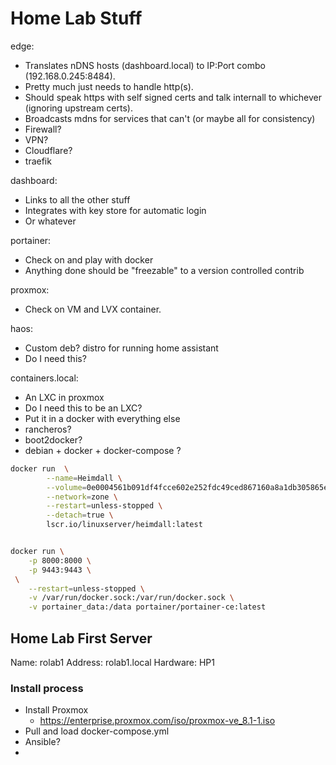 # Home Lab Stuff

edge:

- Translates nDNS hosts (dashboard.local) to IP:Port combo (192.168.0.245:8484).
- Pretty much just needs to handle http(s).
- Should speak https with self signed certs and talk internall to whichever (ignoring upstream certs).
- Broadcasts mdns for services that can't (or maybe all for consistency)
- Firewall?
- VPN?
- Cloudflare?
- traefik

dashboard:

- Links to all the other stuff
- Integrates with key store for automatic login
- Or whatever

portainer:

- Check on and play with docker
- Anything done should be "freezable" to a version controlled contrib

proxmox:

- Check on VM and LVX container.

haos:

- Custom deb? distro for running home assistant
- Do I need this?

containers.local:

- An LXC in proxmox
- Do I need this to be an LXC?
- Put it in a docker with everything else
- rancheros?
- boot2docker?
- debian + docker + docker-compose ?


```bash
docker run  \
        --name=Heimdall \
        --volume=0e0004561b091df4fcce602e252fdc49ced867160a8a1db305865ead31d4191b:/config \
        --network=zone \
        --restart=unless-stopped \
        --detach=true \
        lscr.io/linuxserver/heimdall:latest


docker run \
    -p 8000:8000 \
    -p 9443:9443 \
 \
    --restart=unless-stopped \
    -v /var/run/docker.sock:/var/run/docker.sock \
    -v portainer_data:/data portainer/portainer-ce:latest

```

## Home Lab First Server
Name:       rolab1
Address:    rolab1.local
Hardware:   HP1


### Install process

- Install Proxmox
  - https://enterprise.proxmox.com/iso/proxmox-ve_8.1-1.iso
- Pull and load docker-compose.yml
- Ansible?
- 